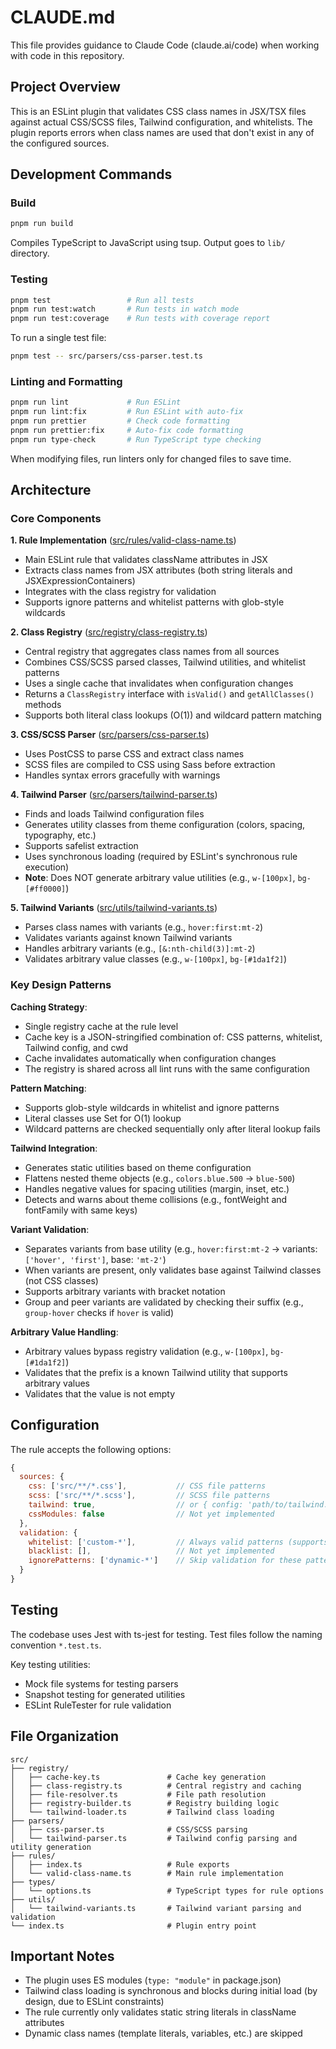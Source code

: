 # CLAUDE.md

This file provides guidance to Claude Code (claude.ai/code) when working with code in this repository.

## Project Overview

This is an ESLint plugin that validates CSS class names in JSX/TSX files against actual CSS/SCSS files, Tailwind configuration, and whitelists. The plugin reports errors when class names are used that don't exist in any of the configured sources.

## Development Commands

### Build

```bash
pnpm run build
```

Compiles TypeScript to JavaScript using tsup. Output goes to `lib/` directory.

### Testing

```bash
pnpm test                 # Run all tests
pnpm run test:watch       # Run tests in watch mode
pnpm run test:coverage    # Run tests with coverage report
```

To run a single test file:

```bash
pnpm test -- src/parsers/css-parser.test.ts
```

### Linting and Formatting

```bash
pnpm run lint             # Run ESLint
pnpm run lint:fix         # Run ESLint with auto-fix
pnpm run prettier         # Check code formatting
pnpm run prettier:fix     # Auto-fix code formatting
pnpm run type-check       # Run TypeScript type checking
```

When modifying files, run linters only for changed files to save time.

## Architecture

### Core Components

**1. Rule Implementation** ([src/rules/valid-class-name.ts](src/rules/valid-class-name.ts))

- Main ESLint rule that validates className attributes in JSX
- Extracts class names from JSX attributes (both string literals and JSXExpressionContainers)
- Integrates with the class registry for validation
- Supports ignore patterns and whitelist patterns with glob-style wildcards

**2. Class Registry** ([src/registry/class-registry.ts](src/registry/class-registry.ts))

- Central registry that aggregates class names from all sources
- Combines CSS/SCSS parsed classes, Tailwind utilities, and whitelist patterns
- Uses a single cache that invalidates when configuration changes
- Returns a `ClassRegistry` interface with `isValid()` and `getAllClasses()` methods
- Supports both literal class lookups (O(1)) and wildcard pattern matching

**3. CSS/SCSS Parser** ([src/parsers/css-parser.ts](src/parsers/css-parser.ts))

- Uses PostCSS to parse CSS and extract class names
- SCSS files are compiled to CSS using Sass before extraction
- Handles syntax errors gracefully with warnings

**4. Tailwind Parser** ([src/parsers/tailwind-parser.ts](src/parsers/tailwind-parser.ts))

- Finds and loads Tailwind configuration files
- Generates utility classes from theme configuration (colors, spacing, typography, etc.)
- Supports safelist extraction
- Uses synchronous loading (required by ESLint's synchronous rule execution)
- **Note**: Does NOT generate arbitrary value utilities (e.g., `w-[100px]`, `bg-[#ff0000]`)

**5. Tailwind Variants** ([src/utils/tailwind-variants.ts](src/utils/tailwind-variants.ts))

- Parses class names with variants (e.g., `hover:first:mt-2`)
- Validates variants against known Tailwind variants
- Handles arbitrary variants (e.g., `[&:nth-child(3)]:mt-2`)
- Validates arbitrary value classes (e.g., `w-[100px]`, `bg-[#1da1f2]`)

### Key Design Patterns

**Caching Strategy**:

- Single registry cache at the rule level
- Cache key is a JSON-stringified combination of: CSS patterns, whitelist, Tailwind config, and cwd
- Cache invalidates automatically when configuration changes
- The registry is shared across all lint runs with the same configuration

**Pattern Matching**:

- Supports glob-style wildcards in whitelist and ignore patterns
- Literal classes use Set for O(1) lookup
- Wildcard patterns are checked sequentially only after literal lookup fails

**Tailwind Integration**:

- Generates static utilities based on theme configuration
- Flattens nested theme objects (e.g., `colors.blue.500` → `blue-500`)
- Handles negative values for spacing utilities (margin, inset, etc.)
- Detects and warns about theme collisions (e.g., fontWeight and fontFamily with same keys)

**Variant Validation**:

- Separates variants from base utility (e.g., `hover:first:mt-2` → variants: `['hover', 'first']`, base: `'mt-2'`)
- When variants are present, only validates base against Tailwind classes (not CSS classes)
- Supports arbitrary variants with bracket notation
- Group and peer variants are validated by checking their suffix (e.g., `group-hover` checks if `hover` is valid)

**Arbitrary Value Handling**:

- Arbitrary values bypass registry validation (e.g., `w-[100px]`, `bg-[#1da1f2]`)
- Validates that the prefix is a known Tailwind utility that supports arbitrary values
- Validates that the value is not empty

## Configuration

The rule accepts the following options:

```javascript
{
  sources: {
    css: ['src/**/*.css'],           // CSS file patterns
    scss: ['src/**/*.scss'],         // SCSS file patterns
    tailwind: true,                  // or { config: 'path/to/tailwind.config.js' }
    cssModules: false                // Not yet implemented
  },
  validation: {
    whitelist: ['custom-*'],         // Always valid patterns (supports wildcards)
    blacklist: [],                   // Not yet implemented
    ignorePatterns: ['dynamic-*']    // Skip validation for these patterns
  }
}
```

## Testing

The codebase uses Jest with ts-jest for testing. Test files follow the naming convention `*.test.ts`.

Key testing utilities:

- Mock file systems for testing parsers
- Snapshot testing for generated utilities
- ESLint RuleTester for rule validation

## File Organization

```
src/
├── registry/
│   ├── cache-key.ts               # Cache key generation
│   ├── class-registry.ts          # Central registry and caching
│   ├── file-resolver.ts           # File path resolution
│   ├── registry-builder.ts        # Registry building logic
│   └── tailwind-loader.ts         # Tailwind class loading
├── parsers/
│   ├── css-parser.ts              # CSS/SCSS parsing
│   └── tailwind-parser.ts         # Tailwind config parsing and utility generation
├── rules/
│   ├── index.ts                   # Rule exports
│   └── valid-class-name.ts        # Main rule implementation
├── types/
│   └── options.ts                 # TypeScript types for rule options
├── utils/
│   └── tailwind-variants.ts       # Tailwind variant parsing and validation
└── index.ts                       # Plugin entry point
```

## Important Notes

- The plugin uses ES modules (`type: "module"` in package.json)
- Tailwind class loading is synchronous and blocks during initial load (by design, due to ESLint constraints)
- The rule currently only validates static string literals in className attributes
- Dynamic class names (template literals, variables, etc.) are skipped
